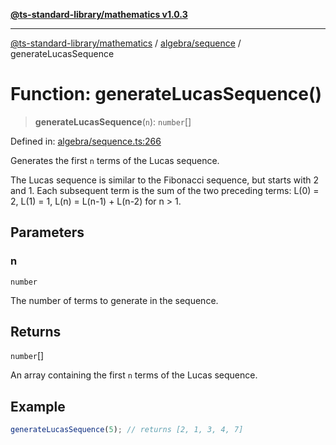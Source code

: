 [**@ts-standard-library/mathematics v1.0.3**](../../../README.md)

***

[@ts-standard-library/mathematics](../../../README.md) / [algebra/sequence](../README.md) / generateLucasSequence

# Function: generateLucasSequence()

> **generateLucasSequence**(`n`): `number`[]

Defined in: [algebra/sequence.ts:266](https://github.com/gabaudette/ts-stdlib/blob/be448e6a9d9c20c6c2f27f6550ce4e65fc8c9b89/packages/mathematics/src/algebra/sequence.ts#L266)

Generates the first `n` terms of the Lucas sequence.

The Lucas sequence is similar to the Fibonacci sequence, but starts with 2 and 1.
Each subsequent term is the sum of the two preceding terms:
  L(0) = 2, L(1) = 1, L(n) = L(n-1) + L(n-2) for n > 1.

## Parameters

### n

`number`

The number of terms to generate in the sequence.

## Returns

`number`[]

An array containing the first `n` terms of the Lucas sequence.

## Example

```typescript
generateLucasSequence(5); // returns [2, 1, 3, 4, 7]
```
